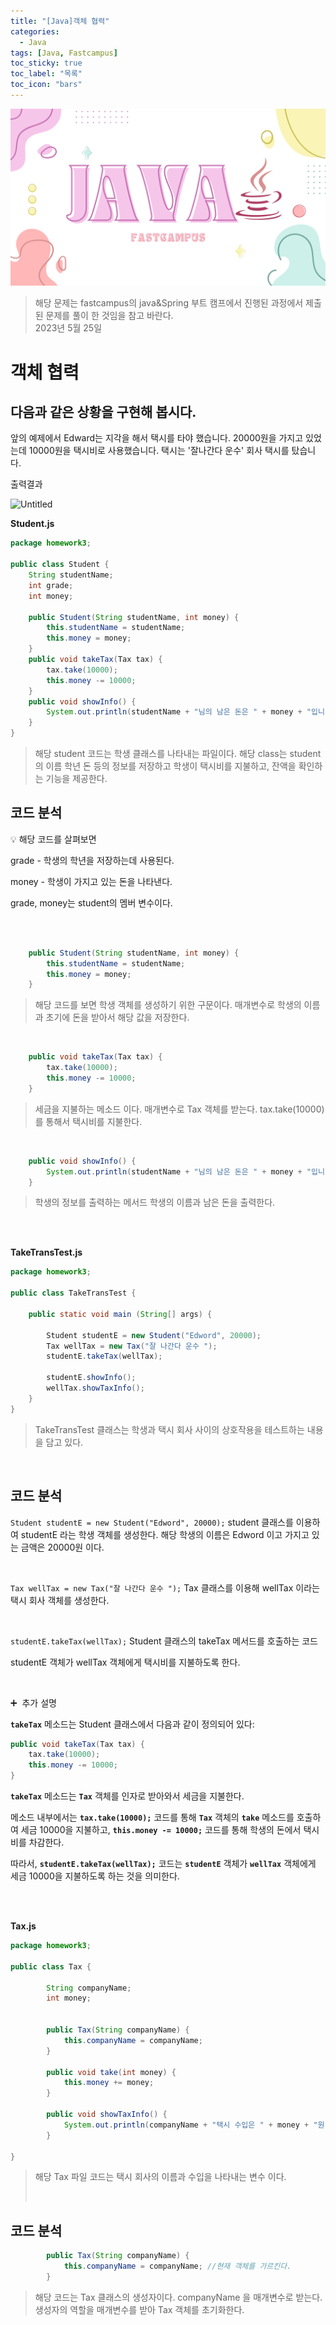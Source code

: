 ```yaml
---
title: "[Java]객체 협력"
categories:
  - Java
tags: [Java, Fastcampus]
toc_sticky: true
toc_label: "목록"
toc_icon: "bars"
---
```


![Untitled](https://github.com/solfany/solfany.github.io/blob/master/blog/blog-main/fast-main.png?raw=true)

> 해당 문제는 fastcampus의 java&Spring 부트 캠프에서 진행된 과정에서
> 제출된 문제를 풀이 한 것임을 참고 바란다. <br>
> 2023년 5월 25일

# 객체 협력

## 다음과 같은 상황을 구현해 봅시다.

앞의 예제에서 Edward는 지각을 해서 택시를 타야 했습니다.
20000원을 가지고 있었는데 10000원을 택시비로 사용했습니다.
택시는 '잘나간다 운수' 회사 택시를 탔습니다.

출력결과

![Untitled](https://s3-us-west-2.amazonaws.com/secure.notion-static.com/dc635dee-c857-48a8-92e6-43c6c99c2dc3/Untitled.png)

**Student.js**

```java
package homework3;

public class Student {
	String studentName;
	int grade;
	int money;

	public Student(String studentName, int money) {
		this.studentName = studentName;
		this.money = money;
	}
	public void takeTax(Tax tax) {
		tax.take(10000);
		this.money -= 10000;
	}
	public void showInfo() {
		System.out.println(studentName + "님의 남은 돈은 " + money + "입니다.");
	}
}
```

> 해당 student 코드는 학생 클래스를 나타내는 파일이다.
> 해당 class는 student의 이름 학년 돈 등의 정보를 저장하고 학생이 택시비를 지불하고, 잔액을 확인하는 기능을 제공한다.

## 코드 분석

💡 해당 코드를 살펴보면

grade - 학생의 학년을 저장하는데 사용된다.

money - 학생이 가지고 있는 돈을 나타낸다.

grade, money는 student의 멤버 변수이다.

<br>
<br>

```java
	public Student(String studentName, int money) {
		this.studentName = studentName;
		this.money = money;
	}
```

> 해당 코드를 보면 학생 객체를 생성하기 위한 구문이다.
> 매개변수로 학생의 이름과 초기에 돈을 받아서 해당 값을 저장한다.

<br>

```java
	public void takeTax(Tax tax) {
		tax.take(10000);
		this.money -= 10000;
	}
```

> 세금을 지불하는 메소드 이다.
> 매개변수로 Tax 객체를 받는다.
> tax.take(10000)를 통해서 택시비를 지불한다.

<br>

```java
	public void showInfo() {
		System.out.println(studentName + "님의 남은 돈은 " + money + "입니다.");
	}
```

> 학생의 정보를 출력하는 메서드
> 학생의 이름과 남은 돈을 출력한다.

<br>
<br>

**TakeTransTest.js**

```java
package homework3;

public class TakeTransTest {

	public static void main (String[] args) {

		Student studentE = new Student("Edword", 20000);
		Tax wellTax = new Tax("잘 나간다 운수 ");
		studentE.takeTax(wellTax);

		studentE.showInfo();
		wellTax.showTaxInfo();
	}
}
```

> TakeTransTest 클래스는 학생과 택시 회사 사이의 상호작용을 테스트하는 내용을 담고 있다.

<br>

## 코드 분석

`Student studentE = new Student("Edword", 20000);`
student 클래스를 이용하여 studentE 라는 학생 객체를 생성한다.
해당 학생의 이름은 Edword 이고 가지고 있는 금액은 20000원 이다.

<br>

`Tax wellTax = new Tax("잘 나간다 운수 ");`
Tax 클래스를 이용해 wellTax 이라는 택시 회사 객체를 생성한다.

<br>

`studentE.takeTax(wellTax);`
Student 클래스의 takeTax 메서드를 호출하는 코드

studentE 객체가 wellTax 객체에게 택시비를 지불하도록 한다.

<br>

➕  추가 설명

**`takeTax`** 메소드는 Student 클래스에서 다음과 같이 정의되어 있다:

```java
public void takeTax(Tax tax) {
    tax.take(10000);
    this.money -= 10000;
}
```

**`takeTax`** 메소드는 **`Tax`** 객체를 인자로 받아와서 세금을 지불한다.

메소드 내부에서는 **`tax.take(10000);`** 코드를 통해 **`Tax`** 객체의 **`take`** 메소드를 호출하여 세금 10000을 지불하고, **`this.money -= 10000;`** 코드를 통해 학생의 돈에서 택시비를 차감한다.

따라서, **`studentE.takeTax(wellTax);`** 코드는 **`studentE`** 객체가 **`wellTax`** 객체에게 세금 10000을 지불하도록 하는 것을 의미한다.

<br>
<br>

**Tax.js**

```java
package homework3;

public class Tax {

		String companyName;
		int money;


		public Tax(String companyName) {
			this.companyName = companyName;
		}

		public void take(int money) {
			this.money += money;
		}

		public void showTaxInfo() {
			System.out.println(companyName + "택시 수입은 " + money + "원 입니다. ");
		}

}
```

> 해당 Tax 파일 코드는 택시 회사의 이름과 수입을 나타내는 변수 이다.
>
> <br>

## 코드 분석

```java
		public Tax(String companyName) {
			this.companyName = companyName; //현재 객체를 가르킨다.
		}
```

> 해당 코드는 Tax 클래스의 생성자이다.
> companyName 을 매개변수로 받는다.
> 생성자의 역할을 매개변수를 받아 Tax 객체를 초기화한다.
